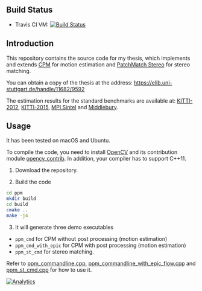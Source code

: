 ## Build Status

 - Travis CI VM: [![Build Status](https://travis-ci.org/csukuangfj/ppm.svg?branch=master)](https://travis-ci.org/csukuangfj/ppm)

## Introduction

This repository contains the source code for my thesis,
which implements and extends [CPM][1] for motion estimation
and [PatchMatch Stereo][2] for stereo matching.

You can obtain a copy of the thesis at the address: https://elib.uni-stuttgart.de/handle/11682/9592

The estimation results
for the standard benchmarks are available
at: [KITTI-2012][8], [KITTI-2015][9],
[MPI Sintel][10] and [Middlebury][11].

## Usage

It has been tested on macOS and Ubuntu.

To compile the code, you need to install [OpenCV][3]
and its contribution module [opencv_contrib][4].
In addition, your compiler has to support C++11.

1. Download the repository.

2. Build the code

```.sh
cd ppm
mkdir build
cd build
cmake ..
make -j4
```

3. It will generate three demo executables
 - `ppm_cmd` for CPM without post processing (motion estimation)
 - `ppm_cmd_with_epic` for CPM with post processing (motion estimation)
 - `ppm_st_cmd` for stereo matching.

Refer to [ppm_commandline.cpp][5],
[ppm_commandline_with_epic_flow.cpp][6]
and [ppm_st_cmd.cpp][7] for how to use it.

[11]: http://vision.middlebury.edu/flow/eval/results-fangjun-kuang/
[10]: http://sintel.is.tue.mpg.de/results
[9]: http://www.cvlibs.net/datasets/kitti/eval_scene_flow_detail.php?benchmark=flow&result=55531e93f1a96d0f7f49f53bd250c9979c592356
[8]: http://www.cvlibs.net/datasets/kitti/eval_stereo_flow_detail.php?benchmark=flow&error=3&eval=all&result=361e835c95c296c7bd9eddbbf270fa132eddc5ec
[7]: /src/ppm_stereo/cmd/ppm_st_cmd.cpp
[6]: /src/ppm_flow/cmd/ppm_commandline_with_epic_flow.cpp
[5]: /src/ppm_flow/cmd/ppm_commandline.cpp
[4]: https://github.com/opencv/opencv_contrib
[3]: https://github.com/opencv/opencv
[2]: https://www.microsoft.com/en-us/research/publication/patchmatch-stereo-stereo-matching-with-slanted-support-windows/
[1]: https://github.com/YinlinHu/CPM

[![Analytics](https://ga-beacon.appspot.com/UA-112812838-1/welcome-page)](https://github.com/csukuangfj/ppm)
